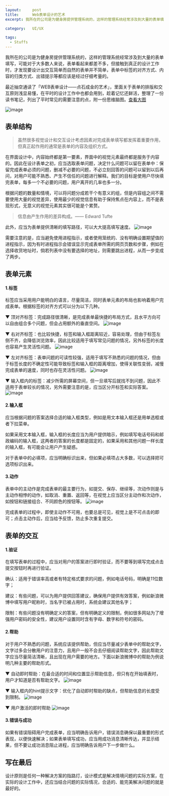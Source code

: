 ```yaml
---
layout:     post
title:      Web表单设计的艺术
excerpt: 我所在的公司是为健身房提供管理系统的，这样的管理系统经常涉及到大量的表单填写，可能对于大多数人来说，表单看起来都差不多，但接触到真正的设计工作时，才发现要设计出交互简单而自然的表单并不简单，表单中标签的对齐方式、内容的归类方式、出错提示等都应该是经过仔细考量的...

category:	UI/UX

tags:
  - Stuffs
---
```


我所在的公司是为健身房提供管理系统的，这样的管理系统经常涉及到大量的表单填写，可能对于大多数人来说，表单看起来都差不多，但接触到真正的设计工作时，才发现要设计出交互简单而自然的表单并不简单，表单中标签的对齐方式、内容的归类方式、出错提示等都应该是经过仔细考量的。

最近抽空通读了「WEB表单设计——点石成金的艺术」，里面关于表单的排版和交互原则浅显易懂，在平时的设计工作中也都会用到，趁着记忆还鲜活，整理了一份读书笔记，列出了平时常见的需要注意的点，附一份思维脑图。[查看大图](https://github.com/CloverTuan/Markdown_Images/raw/master/web-form-design/WEBform.png)

![image](https://github.com/CloverTuan/Markdown_Images/raw/master/web-form-design/WEBform.png)

## 表单结构

> 虽然很多视觉设计和交互设计考虑因素对完成表单填写都发挥着重要作用，但真正起作用的通常是表单的内容及组织方式。

在界面设计中，内容始终都是第一要素，界面中的视觉元素最终都是服务于内容的。因此在设计表单之初，应当选取表单问题，决定什么问题可以留在表单中：保留完成表单必须的问题，删减不必要的问题，不必立刻回答的问题可以留到以后再问，对用户可能不熟悉、产生不信任的问题进行解释。我们的目标是使用户尽快填完表单，每多一个不必要的问题，用户离开的几率也多一分。

根据问题的数量和情境，可以将问题分成若干个有意义的组，但是内容组之间不需要使用大量的视觉差异，使用最少的视觉信息有助于保持焦点在内容上，而不是表现形式，无意义的视觉元素其实很可能是个累赘。

> 信息由产生作用的差异构成。—— Edward Tufte

此外，应当为表单提供清晰的填写路径，可以大大提高填写速度。
![image](https://github.com/CloverTuan/Markdown_Images/raw/master/web-form-design/%E6%B8%85%E6%99%B0%E7%9A%84%E8%B7%AF%E5%BE%84.png)

需要注意的是，应当避免使用进程指示，或者使用笼统的、没有明确设置期望值的进程指示，因为有时进程指示会错误显示完成表单所需的网页页数和步骤，例如在选择收货地址时，倘若列表中没有要选择的地址，则需要跳出进程，从而一步变成了两步。

## 表单元素

#### 1.标签
标签应当采用用户能明白的语言，尽量简洁，同时表单元素的布局也影响着用户完成表单。根据标签的对齐方式可以分为以下几种。

▼ 顶对齐标签：完成路径很清晰，是完成表单最快捷的布局方式，且水平方向可以自由组合多个问题，但会占用额外的垂直空间。
![image](https://github.com/CloverTuan/Markdown_Images/raw/master/web-form-design/%E9%A1%B6%E5%AF%B9%E9%BD%90%E6%A0%87%E7%AD%BE.png)

▼ 右对齐标签：也比较快捷，标签和输入框距离较近，容易处理，但由于标签左侧不齐，会降低浏览效率，因此比较适用于填写常见问题的情况，另外标签的长度也容易产生灵活性问题。
![image](https://github.com/CloverTuan/Markdown_Images/raw/master/web-form-design/%E5%8F%B3%E5%AF%B9%E9%BD%90%E6%A0%87%E7%AD%BE.png)

▼ 左对齐标签：表单问题的可读性较强，适用于填写不熟悉的问题的情况，但由于标签长度的不确定性可能导致标签和输入框的距离增加，使得关联性变弱，减慢完成表单的速度，同时也存在灵活性问题。
![image](https://github.com/CloverTuan/Markdown_Images/raw/master/web-form-design/%E5%B7%A6%E5%AF%B9%E9%BD%90%E6%A0%87%E7%AD%BE.png)

▼ 输入框内的标签：减少所需的屏幕空间，但一旦填写后就找不到问题，因此不适用于表单较长的情况，另外需要注意的是，应当区分开标签和实际答案。
![image](https://github.com/CloverTuan/Markdown_Images/raw/master/web-form-design/%E8%BE%93%E5%85%A5%E6%A1%86%E5%86%85%E7%9A%84%E6%A0%87%E7%AD%BE.png)

#### 2.输入框
应当根据问题的答案选择合适的输入框类型，例如是用文本输入框还是用单选框或者下拉菜单。

如果采用文本输入框，输入框的长度应当为用户提供暗示，例如填写电话号码和邮政编码的输入框，这两者的答案的长度都是固定的，如果采用和其他问题一样长度的输入框，有可能会让用户产生疑惑。

对于表单中的必填项，应当明确标识出来，但如果必填项占大多数，可以选择把可选项标识出来。

#### 3.动作
表单中的主动作是完成表单的最主要行为，如提交、保存、继续等，次动作则是与主动作相悖的动作，如取消、重置、返回等，在视觉上应当区分主动作和次动作，如按钮和链接组合、不同颜色的按钮等。
![image](https://github.com/CloverTuan/Markdown_Images/raw/master/web-form-design/%E5%8A%A8%E4%BD%9C.png)

完成表单的过程中，即使主动作不可用，也要总是可见，视觉上是不可点击的即可；点击主动作后，应当给予反馈，防止多次重复提交。

## 表单的交互

#### 1.验证
在填写表单的过程中，应当对用户的答案进行即时验证，而不要等到填写完成点击提交按钮时再进行验证。

确认：适用于错误率高或者有特定格式要求的问题，例如电话号码，明确是11位数字；

建议：有些问题，可以为用户提供回答建议，确保用户提供有效答案，例如新浪微博中填写用户昵称时，当名字已被占用时，系统会建议其他名字；

限制：有些问题没有明确定义的答案，但有明确定义的限制，例如很多网站为了增强用户密码的安全性，建议用户设置同时含有字母、数字和符号的密码。

#### 2.帮助
对于用户不熟悉的问题，系统应该提供帮助，但应当尽量减少表单中的帮助文字，文字过多会分散用户的注意力，且用户一般不会去仔细阅读帮助文字，因此帮助文字应当尽量简洁清晰，且出现在用户需要的地方。下面以新浪微博中的帮助为例说明几种主要的帮助形式。

▼ 自动即时帮助：在最合适的时间和位置显示帮助信息，但只有在开始填表时，用户才知道是否有帮助文字。
![image](https://github.com/CloverTuan/Markdown_Images/raw/master/web-form-design/%E5%8D%B3%E6%97%B6%E5%B8%AE%E5%8A%A9.png)

▼ 输入框内的hint提示文字：优化了自动即时帮助的缺点，但帮助信息的长度受到限制。
![image](https://github.com/CloverTuan/Markdown_Images/raw/master/web-form-design/hint.png)

▼ 用户激活的即时帮助
![image](https://github.com/CloverTuan/Markdown_Images/raw/master/web-form-design/%E6%BF%80%E6%B4%BB%E7%9A%84%E5%B8%AE%E5%8A%A9.png)

#### 3.错误与成功
如果有错误阻碍用户完成表单，应当明确告诉用户，错误消息确保以最重要的形式表现，以便快速解决；如果表单填写成功，应当用成功消息清晰传达，并显示结果，但不要让成功消息阻止进程，应当明确告诉用户下一步做什么。

## 写在最后

设计原则是任何一种解决方案的指路灯，设计模式是解决情境问题的实际方案，在实际的设计工作中，还应当结合问题的实际情况，合适的、能完美解决问题的就是最好的。
